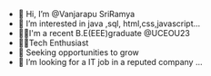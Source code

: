- 👋 Hi, I’m @Vanjarapu SriRamya
- 👀 I’m interested in java ,sql, html,css,javascript...
- 👩‍🎓I'm a recent B.E(EEE)graduate @UCEOU23
- 👩‍💻Tech Enthusiast
- 🌱 Seeking opportunities to grow
- 💞️ I’m looking for a IT job in a reputed company ...
  



